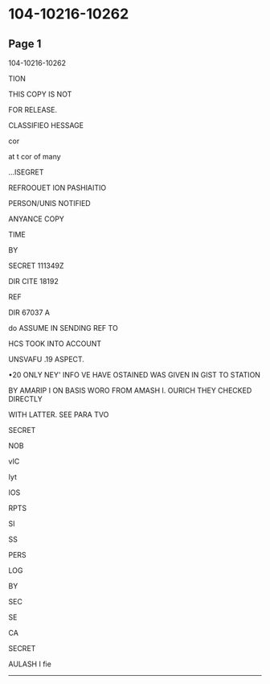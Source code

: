 # 104-10216-10262

## Page 1

104-10216-10262

TION

THIS COPY IS NOT

FOR RELEASE.

CLASSIFIEO HESSAGE

cor

at t cor of many

...ISEGRET

REFROOUET ION PASHIAITIO

PERSON/UNIS NOTIFIED

ANYANCE COPY

TIME

BY

SECRET 111349Z

DIR CITE 18192

REF

DIR 67037 A

do ASSUME IN SENDING REF TO

HCS TOOK INTO ACCOUNT

UNSVAFU .19 ASPECT.

•20 ONLY NEY' INFO VE HAVE OSTAINED WAS GIVEN IN GIST TO STATION

BY AMARIP I ON BASIS WORO FROM AMASH I. OURICH THEY CHECKED DIRECTLY

WITH LATTER. SEE PARA TVO

SECRET

NOB

vIC

Iyt

IOS

RPTS

SI

SS

PERS

LOG

BY

SEC

SE

CA

SECRET

AULASH I fie

---

